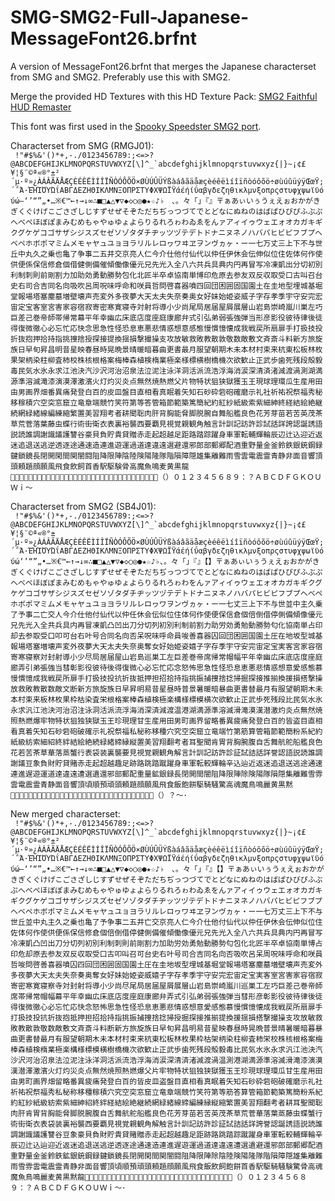 # SMG-SMG2-Full-Japanese-MessageFont26.brfnt
A version of MessageFont26.brfnt that merges the Japanese characterset from SMG and SMG2. Preferably use this with SMG2.

Merge the provided HD Textures with this HD Texture Pack: [SMG2 Faithful HUD Remaster](https://www.youtube.com/watch?v=_TBhu-NfrX0)

This font was first used in the [Spooky Speedster SMG2 port](https://www.youtube.com/watch?v=aKq_ZowMX70).

Characterset from SMG (RMGJ01):<br />
``` !"#$%&'()*+,-./0123456789:;<=>?@ABCDEFGHIJKLMNOPQRSTUVWXYZ[\]^_`abcdefghijklmnopqrstuvwxyz{|}~¡¢£¥¦§¨©ª«®°±²´µ·º»¿ÀÁÂÃÄÅÆÇÈÉÊËÌÍÎÏÑÒÓÔÕÖ×ØÙÚÛÜÝßàáâãäåæçèéêëìíîïñòóôõö÷øùúûüýÿŒœŸ;΄΅Ά·ΈΉΊΌΎΏΐΑΒΓΔΕΖΗΘΙΚΛΜΝΞΟΠΡΣΤΥΦΧΨΩΪΫάέήίΰαβγδεζηθικλμνξοπρςστυφχψωϊϋόύώ—‘’“”„•…※€™←↑→↓∞∴■□▲△▼▽◆◇○◎●★☆♪♭　、。々「」『』〒ぁあぃいぅうぇえぉおかがきぎくぐけげこごさざしじすずせぜそぞただちぢっつづてでとどなにぬねのはばぱひびぴふぶぷへべぺほぼぽまみむめもゃやゅゆょよらりるれろゎわゐゑをんァアィイゥウェエォオカガキギクグケゲコゴサザシジスズセゼソゾタダチヂッツヅテデトドナニヌネノハバパヒビピフブプヘベペホボポマミムメモャヤュユョヨラリルレロヮワヰヱヲンヴヵヶ・ー一七万丈三上下不与世丘中丸久之乗也亀了争事二五井交京亮人仁今介仕他付仙代以仲任伊休会伝伸似位住佐体何作使供便係保信修倉個借健側備催傾働像優元兄先光入全八六共兵具典内円再冒写冷凍凱出分切初別利制刺則前剛割力加助効勇動勝勢包化北匠半卒卓協南単博印危原去参友双反収取受口古叫召台史右司合吉同名向吸吹呂周呪味呼命和咲員哲問啓喜器噴四回団困囲固国園土在圭地型埋城基堀堂報場塔塞塵墓増壁壊声売変外多夜夢大天太夫失奈奏奥女好妹始姫姿威子字存孝季宇守安完宏宙定宝客室宮害家容宿寂寄密寒寛寝寺対射将導小少尚尾局居届屋屑展層山岩島崇崎嵐川巣左巧巨差己巻帝師帯帰常幕平年幸幽広床底店度座庭康廊弁式引弘弟弱張強弾当形彦影役彼待律後徒得復微徹心必忘忙応快念思急性怪恐息恵悪悲情惑想意感態慢慣憶懐成我戦戻所扇扉手打扱技投折抜抱押拾持指挑捜捨授探接提換揺損撃撮操支攻放敏救敗教散敦敬数敵敷文斉斎斗料新方旅旋族日早旬昇昌明昔星映春昼時晃晩景晴暖暗暮曲更書最月服望朝期木未本材村束来杭東松板林枚果架柄染柱柳査柿校株核根格案梅棒森植検楕業極楽様標横樹橋機次欲歓止正武歩歯死残段殻毅毒民気水氷永求江池決汽沙沢河治沼泉法泣泥注泳洋洞活派流浩浮海消涙深清済渚減渡渦測湖満源準溶滅滝漆演漠澤激濱火灯灼災炎点無然焼熱燃父片物特状狙狭獄獲玉王現球理環瓜生産用田由男画界畑番異痛発登白百的皮皿盤目直相看真眠着矢知石砂砕砦砲確磨示礼社祈祐祝祭福秀秘移稼積穴空突窓窟立竜章端競竹笑符第等答管箱節範築篤簡紀約紅紗紙級索紫細紳終経結絵絶継続網緑緒線編練縮繁置美習翔考者耕聞聡肉肝背胸能脅脚脱腕自舞船艦良色花芳芽苗若苦英茂茶草荒菅落葉藤虫蝶行術街衛衣表裏裕襲西要覇見視覚親観角触言計訓記訪許診試話詳誇認誕誘語説読誰調謝識議護讐谷豪貝負貯貴貸贈赤走起超越足距路踏踪躍身車軍転輔輝輪辰辺辻込迎近返迷追退送逃逆透逐途通速造連進遊運過道達違遠選避還邪郎部郵郷配酒重野量金釜鈴鉄銀銃鋼録鍵鎖鏡長閉開閑間関闇闘阻降限陣陰陸険陽隆隊階隕障隠雄集離難雨雪雲電震霊青静非面音響頂頭頼題顔願風飛食飲飼首香駅駆験骨高魔魚鳴麦黄黒龍！＆（）０１２３４５６８９：？ＡＢＣＤＦＧＫＯＵＷｉ～```

Characterset from SMG2 (SB4J01):<br />
``` !"#$%&'()*+,-./0123456789:;<=>?@ABCDEFGHIJKLMNOPQRSTUVWXYZ[\]^_`abcdefghijklmnopqrstuvwxyz{|}~¡¢£¥¦§¨©ª«®°±´µ·º»¿ÀÁÂÃÄÅÆÇÈÉÊËÌÍÎÏÑÒÓÔÕÖ×ØÙÚÛÜÝßàáâãäåæçèéêëìíîïñòóôõö÷øùúûüýÿŒœŸ;΄΅Ά·ΈΉΊΌΎΏΐΑΒΓΔΕΖΗΘΙΚΛΜΝΞΟΠΡΣΤΥΦΧΨΩΪΫάέήίΰαβγδεζηθικλμνξοπρςστυφχψωϊϋόύώ‘’“”„•…※€™←↑→↓∞∴■□▲△▼▽◆◇○◎●★☆♪♭、。々「」『』【】〒ぁあぃいぅうぇえぉおかがきぎくぐけげこごさざしじすずせぜそぞただちぢっつづてでとどなにぬねのはばぱひびぴふぶぷへべぺほぼぽまみむめもゃやゅゆょよらりるれろゎわをんァアィイゥウェエォオカガキギクグケゲコゴサザシジスズセゼソゾタダチヂッツヅテデトドナニヌネノハバパヒビピフブプヘベペホボポマミムメモャヤュユョヨラリルレロヮワヲンヴヵヶ・ー一七丈三上下不与世並中主久乗了予事二亡交人今介仕他付仙代以仲任休会伝似位住体何作使便保信倉個倍倒借停側備傾像優元兄先光入全共兵具内再冒凍凱凸凹出刀分切列初別利制前割力助労効勇勉動勝勢匂化協南単占印却去参取受口叩可台右叶号合同名向否呆呪味呼命員唆善喜器囚回団困囲国園土圧在地坂型城基報場塔塞増壊声変外夜夢大天太夫失奈奥奪女好始姫姿嬉子字存季宇守安完宙定宝実客宮家容宿寄寒寝察対封射導小少尽局居届屋山岩島巡巣工左巨差巻帝席帰常帽幅平年幸幽広床底店度座庭廊弄引弟張強当彗彰影役彼待後得復微心必忘忙応念怒怖思急性怪恐息恵悪悲情惑想意愛感態慕慢慣憶成我戦戻所扉手打扱技投抗折抜抵押担招拾持指挑振捕捜捨捻掃掘探接推揃換援損搭撃操放救敗教散数敵文断新方旅旋族日早昇明易昔星昼時普景暑暖暗暴曲更書替最月有服望朝期木未本村束来板林枚果枠枯染査栄根格案棒森植検極楽構様標模横次欲歓止正武歩死残段比民気水氷永求汎江池決河治沼注泳洞活派流浮海消深済減渡温港湖満源準溶滅滑滝漠漢潜激灼炎点無然焼照熱燃爆牢物特状狙独狭獄玉王珍現理甘生産用田男町画界留略番異疲痛発登白百的皆盗目直相看真着矢知石砂砦砲破確示礼祝祭福私秘称移種穴究空突窟立竜端竹第筋算管箱節範簡粉系紀約紙級紡索細紹終絆結絵絶続緑緒締縁縦置美習翔翻考者耳聖聞肯胃背胸腕腹自舌舞航舵船艦良色花若苦茶草華落蒸蟹行表袋装裏襲要見視覚親観角解言計訓記訪許診証試詰話詳誉認語説読誰調謝議豆象負財貯貸賭赤走起超越趣足跡路跳踏蹴躍身車軍転較輝輪辛込辿近返迷追退送逃途通速連進遅遊運道達違遠遭選遺還邪部郵配重量鉱銀録長閉開間闇阻降限陣除険陽隊隕隠集離難雪雰雲電震霊青静面音響頂頃順預頑頭頼題顔願風飛食飯飽餅駆騎騒驚高魂魔鳥鳴麗黄黒黙！（）？～･```

New merged characterset:<br />
``` !"#$%&'()*+,-./0123456789:;<=>?@ABCDEFGHIJKLMNOPQRSTUVWXYZ[\]^_`abcdefghijklmnopqrstuvwxyz{|}~¡¢£¥¦§¨©ª«®°±²´µ·º»¿ÀÁÂÃÄÅÆÇÈÉÊËÌÍÎÏÑÒÓÔÕÖ×ØÙÚÛÜÝßàáâãäåæçèéêëìíîïñòóôõö÷øùúûüýÿŒœŸ;΄΅Ά·ΈΉΊΌΎΏΐΑΒΓΔΕΖΗΘΙΚΛΜΝΞΟΠΡΣΤΥΦΧΨΩΪΫάέήίΰαβγδεζηθικλμνξοπρςστυφχψωϊϋόύώ—‘’“”„•…※€™←↑→↓∞∴■□▲△▼▽◆◇○◎●★☆♪♭　、。々「」『』【】〒ぁあぃいぅうぇえぉおかがきぎくぐけげこごさざしじすずせぜそぞただちぢっつづてでとどなにぬねのはばぱひびぴふぶぷへべぺほぼぽまみむめもゃやゅゆょよらりるれろゎわゐゑをんァアィイゥウェエォオカガキギクグケゲコゴサザシジスズセゼソゾタダチヂッツヅテデトドナニヌネノハバパヒビピフブプヘベペホボポマミムメモャヤュユョヨラリルレロヮワヰヱヲンヴヵヶ・ー一七万丈三上下不与世丘並中丸主久之乗也亀了予争事二五井亡交京亮人仁今介仕他付仙代以仲任伊休会伝伸似位住佐体何作使供便係保信修倉個倍倒借停健側備催傾働像優元兄先光入全八六共兵具典内円再冒写冷凍凱凸凹出刀分切列初別利制刺則前剛割力加助労効勇勉動勝勢匂包化北匠半卒卓協南単博占印危却原去参友双反収取受口古叩叫召可台史右叶号司合吉同名向否吸吹呂呆周呪味呼命和咲員哲唆問啓善喜器噴囚四回団困囲固国園土圧在圭地坂型埋城基堀堂報場塔塞塵墓増壁壊声売変外多夜夢大天太夫失奈奏奥奪女好妹始姫姿威嬉子字存孝季宇守安完宏宙定宝実客室宮害家容宿寂寄密寒寛寝察寺対封射将導小少尚尽尾局居届屋屑展層山岩島崇崎嵐川巡巣工左巧巨差己巻帝師席帯帰常帽幅幕平年幸幽広床底店度座庭康廊弁弄式引弘弟弱張強弾当彗形彦彰影役彼待律後徒得復微徹心必忘忙応快念怒怖思急性怪恐息恵悪悲情惑想意愛感態慕慢慣憶懐成我戦戻所扇扉手打扱技投抗折抜抱抵押担招拾持指挑振捕捜捨捻掃授掘探接推揃提換援揺損搭撃撮操支攻放敏救敗教散敦敬数敵敷文斉斎斗料断新方旅旋族日早旬昇昌明易昔星映春昼時晃晩普景晴暑暖暗暮暴曲更書替最月有服望朝期木未本材村束来杭東松板林枚果枠枯架柄染柱柳査柿栄校株核根格案梅棒森植検楕業極楽構様標模横樹橋機次欲歓止正武歩歯死残段殻毅毒比民気水氷永求汎江池決汽沙沢河治沼泉法泣泥注泳洋洞活派流浩浮海消涙深清済渚減渡渦温測港湖満源準溶滅滑滝漆演漠漢潜澤激濱火灯灼災炎点無然焼照熱燃爆父片牢物特状狙独狭獄獲玉王珍現球理環瓜甘生産用田由男町画界畑留略番異疲痛発登白百的皆皮皿盗盤目直相看真眠着矢知石砂砕砦砲破確磨示礼社祈祐祝祭福秀私秘称移種稼積穴究空突窓窟立竜章端競竹笑符第等筋答算管箱節範築篤簡粉系紀約紅紗紙級紡索紫細紳紹終絆経結絵絶継続網緑緒線締編練縁縦縮繁置美習翔翻考者耕耳聖聞聡肉肝肯胃背胸能脅脚脱腕腹自舌舞航舵船艦良色花芳芽苗若苦英茂茶草荒菅華落葉蒸藤虫蝶蟹行術街衛衣表袋装裏裕襲西要覇見視覚親観角解触言計訓記訪許診証試詰話詳誇誉認誕誘語説読誰調謝識議護讐谷豆象豪貝負財貯貴貸賭贈赤走起超越趣足距跡路跳踏踪蹴躍身車軍転較輔輝輪辛辰辺辻込辿迎近返迷追退送逃逆透逐途通速造連進遅遊運過道達違遠遭選遺避還邪郎部郵郷配酒重野量金釜鈴鉄鉱銀銃鋼録鍵鎖鏡長閉開閑間関闇闘阻降限陣除陰陸険陽隆隊階隕障隠雄集離難雨雪雰雲電震霊青静非面音響頂頃順預頑頭頼題顔願風飛食飯飲飼飽餅首香駅駆騎騒験驚骨高魂魔魚鳥鳴麗麦黄黒黙龍！＆（）０１２３４５６８９：？ＡＢＣＤＦＧＫＯＵＷｉ～･```
